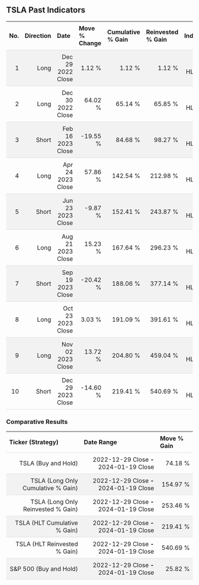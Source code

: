 
<style>
.hits {
            border-collapse: collapse;
            width: 100%;
        }
        .hits th, td {
            padding: 8px;
            border-bottom: 1px solid #ddd;
        }
        
        .hits td {text-align: right;}
        .hits th {text-align: left;}
        
        .hits tr:nth-child(even) {
            background-color: #f2f2f2;
        }
        
        .chartCol {
            width: 50%;
            float: left;
            padding: 20px;
        }  
</style>
    
<br>

## TSLA Past Indicators

<table class="hits">
    <tr>
        <th>No.</th>
        <th>Direction</th>
        <th>Date</th>
        <th>Move % Change</th>
        <th>Cumulative % Gain</th>
        <th>Reinvested % Gain</th>
        <th>Indicator</th>
      </tr>
    <tr>
        <td>1</td>
        <td>Long</td>
        <td>Dec 29 2022 Close</td>
        <td>1.12 %</td>
        <td>1.12 %</td>
        <td>1.12 %</td>
        <td>Long HLT 123</td>
    </tr>
    <tr>
        <td>2</td>
        <td>Long</td>
        <td>Dec 30 2022 Close</td>
        <td>64.02 %</td>
        <td>65.14 %</td>
        <td>65.85 %</td>
        <td>Long HLT 106</td>
    </tr>
    <tr>
        <td>3</td>
        <td>Short</td>
        <td>Feb 16 2023 Close</td>
        <td>-19.55 %</td>
        <td>84.68 %</td>
        <td>98.27 %</td>
        <td>Short HLT 103</td>
    </tr>
    <tr>
        <td>4</td>
        <td>Long</td>
        <td>Apr 24 2023 Close</td>
        <td>57.86 %</td>
        <td>142.54 %</td>
        <td>212.98 %</td>
        <td>Long HLT 147</td>
    </tr>
    <tr>
        <td>5</td>
        <td>Short</td>
        <td>Jun 23 2023 Close</td>
        <td>-9.87 %</td>
        <td>152.41 %</td>
        <td>243.87 %</td>
        <td>Short HLT 106</td>
    </tr>
    <tr>
        <td>6</td>
        <td>Long</td>
        <td>Aug 21 2023 Close</td>
        <td>15.23 %</td>
        <td>167.64 %</td>
        <td>296.23 %</td>
        <td>Long HLT 123</td>
    </tr>
    <tr>
        <td>7</td>
        <td>Short</td>
        <td>Sep 19 2023 Close</td>
        <td>-20.42 %</td>
        <td>188.06 %</td>
        <td>377.14 %</td>
        <td>Short HLT 201</td>
    </tr>
    <tr>
        <td>8</td>
        <td>Long</td>
        <td>Oct 23 2023 Close</td>
        <td>3.03 %</td>
        <td>191.09 %</td>
        <td>391.61 %</td>
        <td>Long HLT 647</td>
    </tr>
    <tr>
        <td>9</td>
        <td>Long</td>
        <td>Nov 02 2023 Close</td>
        <td>13.72 %</td>
        <td>204.80 %</td>
        <td>459.04 %</td>
        <td>Long HLT 105</td>
    </tr>
    <tr>
        <td>10</td>
        <td>Short</td>
        <td>Dec 29 2023 Close</td>
        <td>-14.60 %</td>
        <td>219.41 %</td>
        <td>540.69 %</td>
        <td>Short HLT 501</td>
    </tr>
    
</table>

### Comparative Results

<table class="hits">
    <thead>
        <th>Ticker (Strategy)</th>
        <th>Date Range</th>
        <th>Move % Gain</th>
    </thead>
    <tbody>
        <tr>
            <td>TSLA (Buy and Hold)</td>
            <td>2022-12-29 Close <b>-</b> 2024-01-19 Close</td>
            <td>74.18 %</td>
        </tr>
        <tr>
            <td>TSLA (Long Only Cumulative % Gain)</td>
            <td>2022-12-29 Close <b>-</b> 2024-01-19 Close</td>
            <td>154.97 %</td>
        </tr>
        <tr>
            <td>TSLA (Long Only Reinvested % Gain)</td>
            <td>2022-12-29 Close <b>-</b> 2024-01-19 Close</td>
            <td>253.46 %</td>
        </tr>
        <tr>
            <td>TSLA (HLT Cumulative % Gain)</td>
            <td>2022-12-29 Close <b>-</b> 2024-01-19 Close</td>
            <td>219.41 %</td>
        </tr>
        <tr>
            <td>TSLA (HLT Reinvested % Gain)</td>
            <td>2022-12-29 Close <b>-</b> 2024-01-19 Close</td>
            <td>540.69 %</td>
        </tr>
        <tr>
            <td>S&P 500 (Buy and Hold)</td>
            <td>2022-12-29 Close <b>-</b> 2024-01-19 Close</td>
            <td>25.82 %</td>
        </tr>
    </tbody>
</table>
<br>
<br>